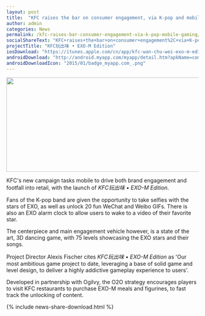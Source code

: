 ```yaml
---
layout: post
title:  "KFC raises the bar on consumer engagement, via K-pop and mobile gaming"
author: admin
categories: News
permalink: /kfc-raises-bar-consumer-engagement-via-k-pop-mobile-gaming/
socialShareText: "KFC+raises+the+bar+on+consumer+engagement%2C+via+K-pop+and+mobile+gaming"
projectTitle: "KFC玩出味 • EXO-M Edition"
iosDownload: "https://itunes.apple.com/cn/app/kfc-wan-chu-wei-exo-m-edition/id945981194?l=en&amp;mt=8"
androidDownload: "http://android.myapp.com/myapp/detail.htm?apkName=com.yum.KFCEXO"
androidDownloadIcon: "2015/01/badge_myapp.com_.png"
---
```

<img alt="" src="{{ site.assetsurl }}2015/01/kfc_template01-1030x429.jpg" width="593" height="247">

KFC's new campaign tasks mobile to drive both brand engagement and footfall into retail, with the launch of _KFC玩出味 • EXO-M Edition_.

Fans of the K-pop band are given the opportunity to take selfies with the stars of EXO, as well as unlock 20 fun WeChat and Weibo GIFs. There is also an EXO alarm clock to allow users to wake to a video of their favorite star.

The centerpiece and main engagement vehicle however, is a state of the art, 3D dancing game, with 75 levels showcasing the EXO stars and their songs.

Project Director Alexis Fischer cites _KFC玩出味 • EXO-M Edition_ as 'Our most ambitious game project to date, leveraging a base of solid game and level design, to deliver a highly addictive gameplay experience to users'.

Developed in partnership with Ogilvy, the O2O strategy encourages players to visit KFC restaurants to purchase EXO-M meals and figurines, to fast track the unlocking of content.
<!--more-->
{% include news-share-download.html %}
